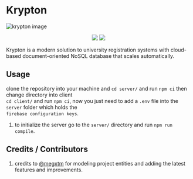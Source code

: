 # Krypton

![krypton image](https://gcdn.pbrd.co/images/yfQ3j1RFcO3s.png?o=1)<br/>
<p align="center">
    <img src="https://gcdn.pbrd.co/images/1IoV0u3LbX82.png?o=1">
    <img src="https://gcdn.pbrd.co/images/8HUmONbbeXWD.png?o=1">
</p>

Krypton is a modern solution to university registration systems with cloud-based document-oriented NoSQL database that scales automatically.

## Usage
clone the repository into your machine and `cd server/` and run `npm ci` then change directory into client<br>
`cd client/` and run `npm ci`, now you just need to add a `.env` file into the `server` folder which holds
the<br> `firebase configuration keys`.

1. to initialize the server go to the `server/` directory and run `npm run compile`.

## Credits / Contributors

1. credits to [@megxtm](https://www.github.com/megxtm) for modeling project entities and adding the latest features and improvements.
